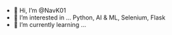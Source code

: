 - 👋 Hi, I’m @NavK01
- 👀 I’m interested in ... Python, AI & ML, Selenium, Flask
- 🌱 I’m currently learning ...
